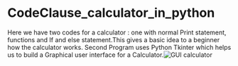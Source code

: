 # CodeClause_calculator_in_python
Here we have two codes for a calculator :
one with normal Print statement, functions and If and else statement.This gives a basic idea to a beginner how the calculator works.
Second Program uses Python Tkinter which helps us to build a Graphical user interface for a Calculator.![GUI calculator](https://user-images.githubusercontent.com/125131941/222944239-4de74dc8-5d9c-4406-bce3-d0b7327f1a50.png)

